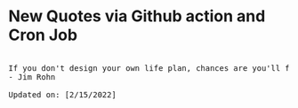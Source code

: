 # New Quotes via Github action and Cron Job

<pre>
<!-- #quote -->
If you don't design your own life plan, chances are you'll fall into someone else's plan. And guess what they have planned for you? Not much.
- Jim Rohn

Updated on: [2/15/2022]
<!-- #quoteEnd -->
</pre>
